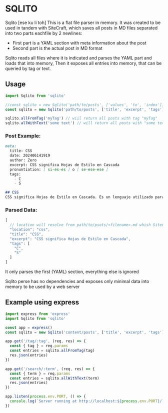 SQLITO
==================

Sqlito [ese ku li toh]
This is a flat file parser in memory. It was created to be used in tandem with SiteCraft,
which saves all posts in MD files separated into two parts eachfile by 2 newlines:

- First part is a YAML section with meta information about the post
- Second part is the actual post in MD format

Sqlito reads all files where it is indicated and parses the YAML part and loads that into memory,
Then it exposes all entries into memory, that can be queried by tag or text.

## Usage
```javascript
import Sqlito from 'sqlito'

//const sqlito = new Sqlito('path/to/posts', ['values', 'to', 'index'])
const sqlito = new Sqlito('path/to/posts', ['title', 'excerpt', 'tags'])

sqlito.allFromTag('myTag') // wiil return all posts with tag "myTag"
sqlito.allWithText('some text') // will return all posts with "some text" in title, excerpt or tag

```

### Post Example:
```markdown
meta:
  title: CSS
  date: 202406141919
  author: Zero
  excerpt: CSS significa Hojas de Estilo en Cascada
  pronuntiation: [ si-es-es ] o [ se-ese-ese ]
  tags:
    - C
    - S

## CSS
CSS significa Hojas de Estilo en Cascada. Es un lenguaje utilizado para describir la apariencia y formato de un documento escrito en HTML. Con CSS, puedes controlar el diseño, colores, fuentes y otros aspectos visuales de tus páginas web. Proporciona una forma de separar el contenido de una página web de su presentación, lo que facilita el mantenimiento y actualización del diseño de un sitio web. CSS utiliza una estructura de selector y bloque de declaración, donde los selectores apuntan a elementos HTML específicos y los bloques de declaración definen los estilos a aplicar.
```

### Parsed Data:
```javascript
[
  // location will resolve from path/to/psots/<filename>.md whish SiteCraft uses as path
  "location": "css",
  "title": "CSS",
  "excerpt": "CSS significa Hojas de Estilo en Cascada",
  "tags": [
    "C",
    "S"
  ]
]
```

It only parses the first (YAML) section, everything else is ignored

Sqlito perse has no dependencies and exposes only minimal data into memory to be used by a web server

## Example using express

```javascript
import express from 'express'
import Sqlito from 'sqlito'

const app = express()
const sqlito = new Sqlito('content/posts', ['title', 'excerpt', 'tags'])

app.get('/tag/:tag', (req, res) => {
  const { tag } = req.params
  const entries = sqlito.allFromTag(tag)
  res.json(entries)
})

app.get('/search/:term', (req, res) => {
  const { term } = req.params
  const entries = sqlito.allWithText(term)
  res.json(entries)
})

app.listen(process.env.PORT, () => {
  console.log(`Server running at http://localhost:${process.env.PORT}/`)
})
```
